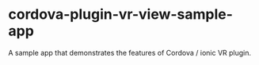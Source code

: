 # cordova-plugin-vr-view-sample-app
A sample app that demonstrates the features of Cordova / ionic VR plugin.